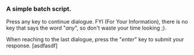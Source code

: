 ### A simple batch script. 

Press any key to continue dialogue. FYI (For Your Information), there is no key that says the word "*any*", so don't waste your time looking ;).

When reaching to the last dialogue, press the "*enter*" key to submit your response.
[asdfasdf]
